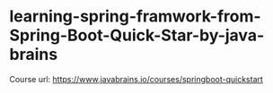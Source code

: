 # learning-spring-framwork-from-Spring-Boot-Quick-Star-by-java-brains 


Course url: https://www.javabrains.io/courses/springboot-quickstart